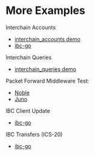 # More Examples

Interchain Accounts

* [interchain_accounts demo](https://gist.github.com/Reecepbcups/8ec46ad83f6c9c1a152c10ab25774335)
* [ibc-go](https://github.com/cosmos/ibc-go/blob/main/e2e/tests/interchain_accounts/base_test.go)

Interchain Queries

* [interchain_queries demo](https://gist.github.com/Reecepbcups/d2a1155aaa3a95f5f6daf672e081e8b1)

Packet Forward Middleware Test:

* [Noble](https://github.com/noble-assets/noble/blob/v4.0.3/interchaintest/packet_forward_test.go)
* [Juno](https://github.com/CosmosContracts/juno/blob/v21.0.0/interchaintest/module_pfm_test.go)

IBC Client Update

* [ibc-go](https://github.com/cosmos/ibc-go/blob/main/e2e/tests/core/02-client/client_test.go)

IBC Transfers (ICS-20)

* [ibc-go](https://github.com/cosmos/ibc-go/blob/main/e2e/tests/transfer/base_test.go)
